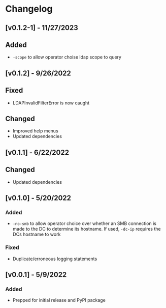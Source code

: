 # Changelog

## [v0.1.2-1] - 11/27/2023
## Added
- `-scope` to allow operator choise ldap scope to query 

## [v0.1.2] - 9/26/2022
## Fixed
- LDAPInvalidFilterError is now caught

## Changed
- Improved help menus
- Updated dependencies

## [v0.1.1] - 6/22/2022
## Changed
- Updated dependencies

## [v0.1.0] - 5/20/2022
### Added
- `-no-smb` to allow operator choice over whether an SMB connection is made to the DC to determine its hostname. If used, `-dc-ip` requires the DCs hostname to work
### Fixed
- Duplicate/erroneous logging statements

## [v0.0.1] - 5/9/2022
### Added
- Prepped for initial release and PyPI package

